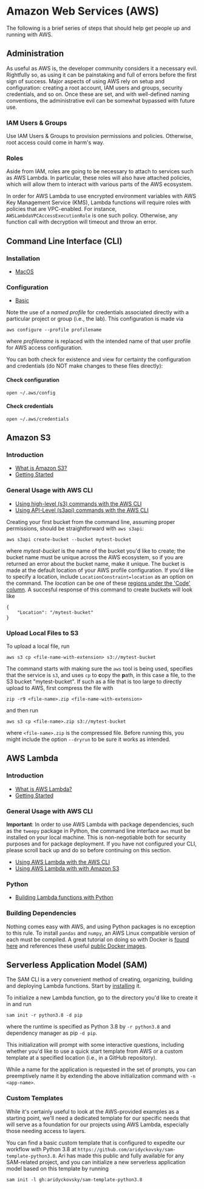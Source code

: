 # Amazon Web Services (AWS)

The following is a brief series of steps that should help get people up and
running with AWS. 

## Administration

As useful as AWS is, the developer community considers it a necessary evil.
Rightfully so, as using it can be painstaking and full of errors before the 
first sign of success. Major aspects of using AWS rely on setup and
configuration: creating a root account, IAM users and groups, security
credentials, and so on. Once these are set, and with well-defined naming
conventions, the administrative evil can be somewhat bypassed with future use.

### IAM Users & Groups

Use IAM Users & Groups to provision permissions and policies. Otherwise, root
access could come in harm's way.

### Roles

Aside from IAM, roles are going to be necessary to attach to services such as
AWS Lambda. In particular, these roles will also have attached policies, which
will allow them to interact with various parts of the AWS ecosystem.

In order for AWS Lambda to use encrypted environment variables with AWS Key
Management Service (KMS), Lambda functions will require roles with policies
that are VPC-enabled. For instance, `AWSLambdaVPCAccessExecutionRole` is one
such policy. Otherwise, any function call with decryption will timeout and
throw an error.

## Command Line Interface (CLI)

### Installation

- [MacOS](https://docs.aws.amazon.com/cli/latest/userguide/install-cliv2-mac.html)

### Configuration

- [Basic](https://docs.aws.amazon.com/cli/latest/userguide/cli-configure-quickstart.html)

Note the use of a _named profile_ for credentials associated directly with
a particular project or group (i.e., the lab). This configuration is made via

```
aws configure --profile profilename
```

where _profilename_ is replaced with the intended name of that user profile for
AWS access configuration.

You can both check for existence and view for certainty the configuration and
credentials (do NOT make changes to these files directly):

#### Check configuration

```
open ~/.aws/config
```

#### Check credentials

```
open ~/.aws/credentials
```

## Amazon S3

### Introduction

- [What is Amazon S3?](https://docs.aws.amazon.com/AmazonS3/latest/dev/Welcome.html)
- [Getting Started](https://docs.aws.amazon.com/AmazonS3/latest/gsg/GetStartedWithS3.html)

### General Usage with AWS CLI

- [Using high-level (s3) commands with the AWS CLI](https://docs.aws.amazon.com/cli/latest/userguide/cli-services-s3-commands.html)
- [Using API-Level (s3api) commands with the AWS CLI](https://docs.aws.amazon.com/cli/latest/userguide/cli-services-s3-apicommands.html)

Creating your first bucket from the command line, assuming proper permissions,
should be straightforward with `aws s3api`:

```
aws s3api create-bucket --bucket mytest-bucket
```

where _mytest-bucket_ is the name of the bucket you'd like to create; the
bucket name must be unique across the AWS ecosystem, so if you are returned
an error about the bucket name, make it unique. The bucket is
made at the default location of your AWS profile configuration. If you'd like
to specify a location, include `LocationConstraint=location` as an option on
the command. The _location_ can be one of these 
[regions under the 'Code' column](https://docs.aws.amazon.com/general/latest/gr/rande.html#regional-endpoints). A succesful response of this command to create buckets will look like

```
{
    "Location": "/mytest-bucket"
}
```

### Upload Local Files to S3

To upload a local file, run 

```
aws s3 cp <file-name-with-extension> s3://mytest-bucket
```

The command starts with making sure the `aws` tool is being used, specifies
that the service is `s3`, and uses `cp` to **c**opy the **p**ath, in this case a file,
to the S3 bucket "mytest-bucket". If such as a file that is too large to directly upload
to AWS, first compress the file with

```
zip -r9 <file-name>.zip <file-name-with-extension>
```

and then run

```
aws s3 cp <file-name>.zip s3://mytest-bucket
```

where `<file-name>.zip` is the compressed file. Before running this, 
you might include the option `--dryrun` to be sure it works as intended.

## AWS Lambda

### Introduction

- [What is AWS Lambda?](https://docs.aws.amazon.com/lambda/latest/dg/welcome.html)
- [Getting Started](https://docs.aws.amazon.com/lambda/latest/dg/getting-started.html)

### General Usage with AWS CLI

**Important**: In order to use AWS Lambda with package dependencies, such as
the `tweepy` package in Python, the command line interface `aws` must be installed on your
local machine. This is non-negotiable both for security purposes and for
package deployment. If you have not configured your CLI, please scroll back up
and do so before continuing on this section.

- [Using AWS Lambda with the AWS CLI](https://docs.aws.amazon.com/lambda/latest/dg/gettingstarted-awscli.html)
- [Using AWS Lambda with with Amazon S3](https://docs.aws.amazon.com/lambda/latest/dg/with-s3-example.html)

### Python

- [Building Lambda functions with Python](https://docs.aws.amazon.com/lambda/latest/dg/lambda-python.html)

### Building Dependencies

Nothing comes easy with AWS, and using Python packages is no exception to this
rule. To install `pandas` and `numpy`, an AWS Linux compatible version of each
must be compiled. A great tutorial on doing so with Docker is [found here](https://blog.alloy.co/deploying-aws-lambda-layers-with-pandas-for-data-science-38fe37a44a81)
and references these useful [public Docker images](https://github.com/lambci/docker-lambda).

## Serverless Application Model (SAM)

The SAM CLI is a very convenient method of creating, organizing, building and
deploying Lambda functions. Start by [installing](https://docs.aws.amazon.com/serverless-application-model/latest/developerguide/serverless-sam-cli-install.html) it.

To initialize a new Lambda function, go to the directory you'd like to create
it in and run

```
sam init -r python3.8 -d pip
```

where the runtime is specified as Python 3.8 by `-r python3.8` and dependency manager as pip `-d pip`.

This initialization will prompt with some interactive questions, including
whether you'd like to use a quick start template from AWS or a custom template
at a specified location (i.e., in a GitHub repository).

While a name for the application is requested in the set of prompts, you can
preemptively name it by extending the above initialization command with `-n
<app-name>`.

### Custom Templates

While it's certainly useful to look at the AWS-provided examples as a starting
point, we'll need a dedicated template for our specific needs that will serve
as a foundation for our projects using AWS Lambda, especially those needing
access to layers.

You can find a basic custom template that is configured to expedite our
workflow with Python 3.8 at `https://github.com/aridyckovsky/sam-template-python3.8`.
Ari has made this public and fully available for any SAM-related project, and
you can initialize a new serverless application model based on this template by running

```
sam init -l gh:aridyckovsky/sam-template-python3.8
```


